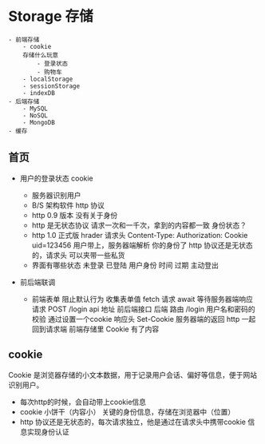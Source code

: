 # Storage 存储
    - 前端存储
        - cookie
        存储什么玩意
            - 登录状态
            - 购物车
        - localStorage
        - sessionStorage
        - indexDB
    - 后端存储
        - MySQL
        - NoSQL 
        - MongoDB
    - 缓存

## 首页
- 用户的登录状态
    cookie
    - 服务器识别用户 
    - B/S 架构软件 http 协议
    - http 0.9 版本 没有关于身份
    - http 是无状态协议
        请求一次和一千次，拿到的内容都一致
        身份状态？
    - http 1.0 正式版
        hrader 请求头
        Content-Type:
        Authorization:
        Cookie uid=123456
        用户带上，服务器端解析 你的身份了
        http 协议还是无状态的，请求头 可以夹带一些私货
    - 界面有哪些状态
        未登录 已登陆 用户身份  时间 过期 主动登出

- 前后端联调
    - 前端表单
        阻止默认行为
        收集表单值
        fetch 请求 await 等待服务器端响应请求
        POST /login api 地址  前后端接口
        后端
        路由 /login 
        用户名和密码的校验
        通过设置一个cookie  响应头 Set-Cookie
        服务器端的返回 http 一起回到请求端
        前端存储里 Cookie 有了内容

## cookie
Cookie 是浏览器存储的小文本数据，用于记录用户会话、偏好等信息，便于网站识别用户。
- 每次http的时候，会自动带上cookie信息
- cookie 小饼干（内容小） 关键的身份信息，存储在浏览器中（位置）
- http 协议还是无状态的，每次请求独立，他是通过在请求头中携带cookie 信息实现身份认证
